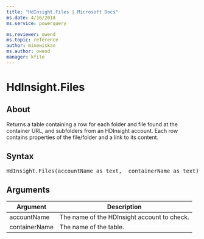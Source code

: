 ```yaml
---
title: "HdInsight.Files | Microsoft Docs"
ms.date: 4/16/2018
ms.service: powerquery

ms.reviewer: owend
ms.topic: reference
author: minewiskan
ms.author: owend
manager: kfile
---
```

# HdInsight.Files

  
## About  
Returns a table containing a row for each folder and file found at the container URL, and subfolders from an HDInsight account. Each row contains properties of the file/folder and a link to its content.  
  
## Syntax

<pre>
HdInsight.Files(accountName as text,  containerName as text) as table  
</pre>
  
## Arguments  
  
|Argument|Description|  
|------------|---------------|  
|accountName|The name of the HDInsight account to check.|  
|containerName|The name of the table.|  
  
